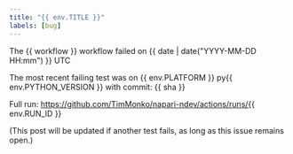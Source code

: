 ```yaml
---
title: "{{ env.TITLE }}"
labels: [bug]
---
```

The {{ workflow }} workflow failed on {{ date | date("YYYY-MM-DD HH:mm") }} UTC

The most recent failing test was on {{ env.PLATFORM }} py{{ env.PYTHON_VERSION }}
with commit: {{ sha }}

Full run: https://github.com/TimMonko/napari-ndev/actions/runs/{{ env.RUN_ID }}

(This post will be updated if another test fails, as long as this issue remains open.)
